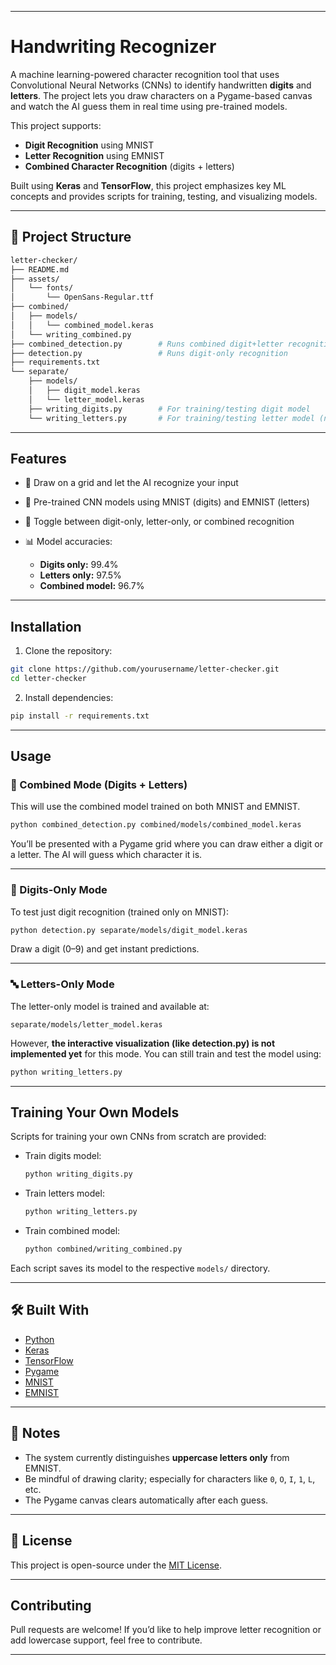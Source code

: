 
---

# Handwriting Recognizer

A machine learning-powered character recognition tool that uses Convolutional Neural Networks (CNNs) to identify handwritten **digits** and **letters**. The project lets you draw characters on a Pygame-based canvas and watch the AI guess them in real time using pre-trained models.

This project supports:

* **Digit Recognition** using MNIST
* **Letter Recognition** using EMNIST
* **Combined Character Recognition** (digits + letters)

Built using **Keras** and **TensorFlow**, this project emphasizes key ML concepts and provides scripts for training, testing, and visualizing models.

---

## 📁 Project Structure

```bash
letter-checker/
├── README.md
├── assets/
│   └── fonts/
│       └── OpenSans-Regular.ttf
├── combined/
│   ├── models/
│   │   └── combined_model.keras
│   └── writing_combined.py
├── combined_detection.py        # Runs combined digit+letter recognition
├── detection.py                 # Runs digit-only recognition
├── requirements.txt
└── separate/
    ├── models/
    │   ├── digit_model.keras
    │   └── letter_model.keras
    ├── writing_digits.py        # For training/testing digit model
    └── writing_letters.py       # For training/testing letter model (not visualized yet)
```

---

## Features

* 🎨 Draw on a grid and let the AI recognize your input
* 🤖 Pre-trained CNN models using MNIST (digits) and EMNIST (letters)
* 🧠 Toggle between digit-only, letter-only, or combined recognition
* 📊 Model accuracies:

  * **Digits only:** 99.4%
  * **Letters only:** 97.5%
  * **Combined model:** 96.7%

---

## Installation

1. Clone the repository:

```bash
git clone https://github.com/yourusername/letter-checker.git
cd letter-checker
```

2. Install dependencies:

```bash
pip install -r requirements.txt
```

---

## Usage

### 🔀 Combined Mode (Digits + Letters)

This will use the combined model trained on both MNIST and EMNIST.

```bash
python combined_detection.py combined/models/combined_model.keras
```

You’ll be presented with a Pygame grid where you can draw either a digit or a letter. The AI will guess which character it is.

---

### 🔢 Digits-Only Mode

To test just digit recognition (trained only on MNIST):

```bash
python detection.py separate/models/digit_model.keras
```

Draw a digit (0–9) and get instant predictions.

---

### 🔤 Letters-Only Mode

The letter-only model is trained and available at:

```
separate/models/letter_model.keras
```

However, **the interactive visualization (like detection.py) is not implemented yet** for this mode. You can still train and test the model using:

```bash
python writing_letters.py
```

---

## Training Your Own Models

Scripts for training your own CNNs from scratch are provided:

* Train digits model:

  ```bash
  python writing_digits.py
  ```
* Train letters model:

  ```bash
  python writing_letters.py
  ```
* Train combined model:

  ```bash
  python combined/writing_combined.py
  ```

Each script saves its model to the respective `models/` directory.

---

## 🛠️ Built With

* [Python](https://www.python.org/)
* [Keras](https://keras.io/)
* [TensorFlow](https://www.tensorflow.org/)
* [Pygame](https://www.pygame.org/)
* [MNIST](http://yann.lecun.com/exdb/mnist/)
* [EMNIST](https://www.nist.gov/itl/products-and-services/emnist-dataset)

---

## 📌 Notes

* The system currently distinguishes **uppercase letters only** from EMNIST.
* Be mindful of drawing clarity; especially for characters like `0`, `O`, `I`, `1`, `L`, etc.
* The Pygame canvas clears automatically after each guess.

---

## 📄 License

This project is open-source under the [MIT License](LICENSE).

---

## Contributing

Pull requests are welcome! If you’d like to help improve letter recognition or add lowercase support, feel free to contribute.

---
